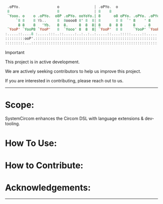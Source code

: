 ```haskell

 .oPYo.                 o                | .oPYo.  o
 8                      8                | 8    8
 `Yooo. o    o .oPYo.  o8P .oPYo. ooYoYo.| 8      o8 oPYo. .oPYo. .oPYo. ooYoYo.
     `8 8    8 Yb..     8  8oooo8 8' 8  8| 8       8 8  `' 8    ' 8    8 8' 8  8
      8 8    8   'Yb.   8  8.     8  8  8| 8    8  8 8     8    . 8    8 8  8  8
 `YooP' `YooP8 `YooP'   8  `Yooo' 8  8  8| `YooP'  8 8     `YooP' `YooP' 8  8  8
:.....::....8 :.....:::..::.....:..:..:..:.....::....:::::.....::.....:..:..:..
:::::::::ooP'.:::::::::::::::::::::::::::::::::::::::::::::::::::::::::::::::::
:::::::::...:::::::::::::::::::::::::::::::::::::::::::::::::::::::::::::::::::
```

> [!Important]
> This project is in active development.
>
> We are actively seeking contributors to help us improve this project.
>
> If you are interested in contributing, please reach out to us.

---

# Scope:

SystemCircom enhances the Circom DSL with language extensions & dev-tooling. 


# How To Use:

# How to Contribute:

# Acknowledgements:

---
